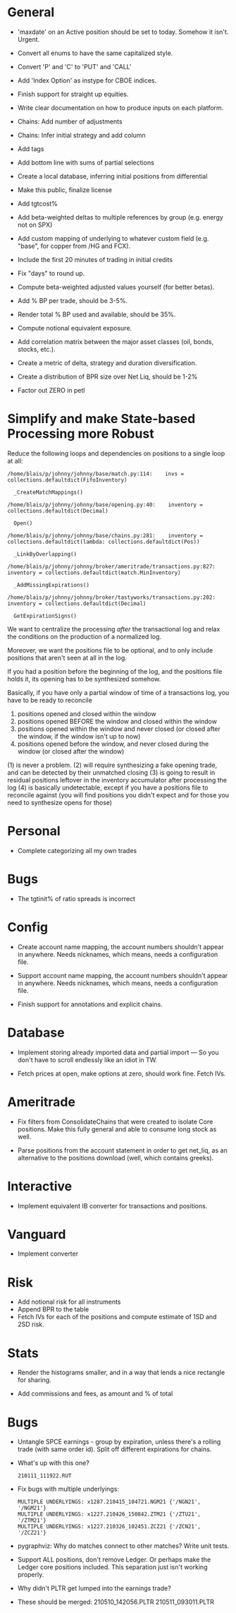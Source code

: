 # General

- 'maxdate' on an Active position should be set to today. Somehow it isn't.
  Urgent.

- Convert all enums to have the same capitalized style.
- Convert 'P' and 'C' to 'PUT' and 'CALL'

- Add 'Index Option' as instype for CBOE indices.

- Finish support for straight up equities.

- Write clear documentation on how to produce inputs on each platform.

- Chains: Add number of adjustments
- Chains: Infer initial strategy and add column

- Add tags

- Add bottom line with sums of partial selections

- Create a local database, inferring initial positions from differential

- Make this public, finalize license

- Add tgtcost%

- Add beta-weighted deltas to multiple references by group (e.g. energy not on
  SPX)

- Add custom mapping of underlying to whatever custom field (e.g. "base", for
  copper from /HG and FCX).

- Include the first 20 minutes of trading in initial credits

- Fix "days" to round up.


- Compute beta-weighted adjusted values yourself (for better betas).
- Add % BP per trade, should be 3-5%.
- Render total % BP used and available, should be 35%.
- Compute notional equivalent exposure.
- Add correlation matrix between the major asset classes (oil, bonds, stocks, etc.).
- Create a metric of delta, strategy and duration diversification.
- Create a distribution of BPR size over Net Liq, should be 1-2%

- Factor out ZERO in petl


# Simplify and make State-based Processing more Robust

Reduce the following loops and dependencies on positions to a single loop at all:

    /home/blais/p/johnny/johnny/base/match.py:114:    invs = collections.defaultdict(FifoInventory)

      _CreateMatchMappings()

    /home/blais/p/johnny/johnny/base/opening.py:40:    inventory = collections.defaultdict(Decimal)

      Open()

    /home/blais/p/johnny/johnny/base/chains.py:281:    inventory = collections.defaultdict(lambda: collections.defaultdict(Pos))

      _LinkByOverlapping()

    /home/blais/p/johnny/johnny/broker/ameritrade/transactions.py:827:    inventory = collections.defaultdict(match.MinInventory)

      _AddMissingExpirations()

    /home/blais/p/johnny/johnny/broker/tastyworks/transactions.py:202:    inventory = collections.defaultdict(Decimal)

      GetExpirationSigns()

We want to centralize the processing *after* the transactional log and relax the
conditions on the production of a normalized log.

Moreover, we want the positions file to be optional, and to only include
positions that aren't seen at all in the log.

  If you had a position before the beginning of the log, and the positions file
  holds it, its opening has to be synthesized somehow.

  Basically, if you have only a partial window of time of a transactions log, you have to be ready to reconcile

  1. positions opened and closed within the window
  2. positions opened BEFORE the window and closed within the window
  3. positions opened within the window and never closed (or closed after the window, if the window isn't up to now)
  4. positions opened before the window, and never closed during the window (or closed after the window)

  (1) is never a problem.
  (2) will require synthesizing a fake opening trade, and can be detected by their unmatched closing
  (3) is going to result in residual positions leftover in the inventory accumulator after processing the log
  (4) is basically undetectable, except if you have a positions file to reconcile against (you will find positions you didn't expect and for those you need to synthesize opens for those)


# Personal

- Complete categorizing all my own trades


# Bugs

- The tgtinit% of ratio spreads is incorrect


# Config

- Create account name mapping, the account numbers shouldn't appear in anywhere.
  Needs nicknames, which means, needs a configuration file.

- Support account name mapping, the account numbers shouldn't appear in
  anywhere. Needs nicknames, which means, needs a configuration file.

- Finish support for annotations and explicit chains.


# Database

- Implement storing already imported data and partial import — So you don't have
  to scroll endlessly like an idiot in TW.

- Fetch prices at open, make options at zero, should work fine.
  Fetch IVs.


# Ameritrade

- Fix filters from ConsolidateChains that were created to isolate Core
  positions. Make this fully general and able to consume long stock as well.

- Parse positions from the account statement in order to get net_liq, as an
  alternative to the positions download (well, which contains greeks).


# Interactive

- Implement equivalent IB converter for transactions and positions.


# Vanguard

- Implement converter


# Risk

- Add notional risk for all instruments
- Append BPR to the table
- Fetch IVs for each of the positions and compute estimate of 1SD and 2SD risk.


# Stats

- Render the histograms smaller, and in a way that lends a nice rectangle for sharing.

- Add commissions and fees, as amount and % of total



# Bugs

- Untangle SPCE earnings - group by expiration, unless there's a rolling trade
  (with same order id). Split off different expirations for chains.

- What's up with this one?

      210111_111922.RUT

- Fix bugs with multiple underlyings:

      MULTIPLE UNDERLYINGS: x1287.210415_104721.NGM21 {'/NGN21', '/NGM21'}
      MULTIPLE UNDERLYINGS: x1227.210426_150842.ZTM21 {'/ZTU21', '/ZTM21'}
      MULTIPLE UNDERLYINGS: x1227.210326_102451.ZCZ21 {'/ZCN21', '/ZCZ21'}

- pygraphviz: Why do matches connect to other matches? Write unit tests.

- Support ALL positions, don't remove Ledger. Or perhaps make the Ledger core
  positions included. This separation just isn't working properly.


- Why didn't PLTR get lumped into the earnings trade?
- These should be merged:
  210510_142056.PLTR
  210511_093011.PLTR
